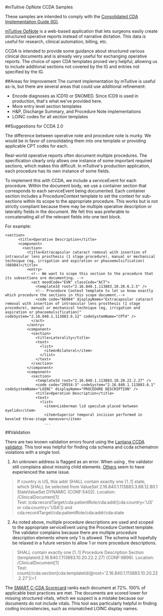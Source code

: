 #mTuitive OpNote CCDA Samples

These samples are intended to comply with the [Consolidated CDA Implementation Guide (IG)](http://www.hl7.org/implement/standards/product_brief.cfm?product_id=258).

[mTuitive OpNote](http://mtuitive.com/opnote) is a web-based application that lets surgeons easily create
structured operative reports instead of narrative dictation.  This data is useful for research, clinical automation,
billing, etc.

CCDA is intended to provide some guidance about structured various clinical documents and is already very useful
for exchanging operative reports. The choice of open CDA templates proved very helpful, allowing us to include additional
sections not covered by the IG and entries not specified by the IG.

##Areas for Improvement
The current implementation by mTuitive is useful as-is, but there are several areas that could use additional refinement:
* Encode diagnoses as ICD10 or SNOMED.  Since ICD9 is used in production, that's what we've provided here.
* More entry level section templates
* H&P, Discharge Summary, and Procedure Note implementations
* LOINC codes for all section templates

##Suggestions for CCDA 2.0

The difference between operative note and procedure note is murky. We would be in favor of consolidating them into
one template or providing applicable CPT codes for each.

Real-world operative reports often document multiple procedures. The specification clearly only allows one instance of 
some important required sections, which makes this difficult. In mTuitive's production application, each procedure has
its own instance of some fields. 

To implement this with CCDA, we include a serviceEvent for each procedure. Within the document body, we use a container 
section that corresponds to each serviceEvent being documented. Each container section includes a ProcedureContext 
template to set the context for sub-sections within its scope to the appropriate procedure.  This works but is not 
strictly compliant because there may be multiple operative description or laterality fields in the document. 
We felt this was preferable to concatenating all of the relevant fields into one text block.

For example:

    <section>
          <title>Operative Description</title>
          <component>
            <section>
              <title>Extracapsular cataract removal with insertion of intraocular lens prosthesis (1 stage procedure), manual or mechanical technique (eg, irrigation and aspiration or phacoemulsification) (66984)</title>
              <entry>
                <!-- We want to scope this section to the procedure that its subsections are documenting. -->
                <act moodCode="EVN" classCode="ACT">
                  <templateId root="2.16.840.1.113883.10.20.6.2.5" />
                  <!-- Procedure Context template to let us know exactly which procedure the sections in this scope document.-->
                  <code code="66984" displayName="Extracapsular cataract removal with insertion of intraocular lens prosthesis (1 stage procedure), manual or mechanical technique (eg, irrigation and aspiration or phacoemulsification)" codeSystem="2.16.840.1.113883.6.12" codeSystemName="CPT4" />
                </act>
              </entry>
              <component>
                <section>
                  <title>Laterality</title>
                  <text>
                    <list>
                      <item>Bilateral</item>
                    </list>
                  </text>
                </section>
              </component>
              <component>
                <section>
                  <templateId root="2.16.840.1.113883.10.20.22.2.27" />
                  <code code="29554-3" codeSystem="2.16.840.1.113883.6.1" codeSystemName="LOINC" displayName="PROCEDURE DESCRIPTION" />
                  <title>Operation Description</title>
                  <text>
                    <list>
                      <item>Lieberman lid speculum placed between eyelids</item>
                      <item>Superior temporal incision performed in beveled three-stage maneuver</item>
                      ...
##Validation

There are two known validation errors found using the [Lantana CCDA validator](https://www.lantanagroup.com/validator/connectathon.jsp).
This tool was helpful for finding cda schema and ccda schematron violations with a single tool.

1. An unknown address is flagged as an error.  When using <addr nullFlavor="NI" />, the validator still complains 
about <addr> missing child elements.  [Others](https://www.projects.openhealthtools.org/sf/go/artf3450?returnUrlKey=1353511042478) 
seem to have experienced the same issue.
>If country is US, this addr SHALL contain exactly one [1..1] state, which SHALL be selected from ValueSet 2.16.840.1.113883.3.88.12.80.1 StateValueSet DYNAMIC (CONF:5402).
>Location:     /ClinicalDocument[1]  
>Test: 	(cda:recordTarget/cda:patientRole/cda:addr[cda:country='US' or cda:country='USA']) and cda:recordTarget/cda:patientRole/cda:addr/cda:state

2. As noted above, multiple procedure descriptions are used and scoped to the appropriate serviceEvent using the
Procedure Context template.  The validator complains because there are multiple procedure description elements where
only 1 is allowed. The schema will hopefully be relaxed in a future version to allow 1 or more procedure descriptions.
>SHALL contain exactly one [1..1] Procedure Description Section (templateId:2.16.840.1.113883.10.20.22.2.27) (CONF:9896).
>Location:     /ClinicalDocument[1]  
>Test: 	count(//cda:section[cda:templateId/@root='2.16.840.1.113883.10.20.22.2.27'])=1

The [SMART C-CDA Scorecard](http://ccda-scorecard.smartplatforms.org/) ranks each document at 72%.  100% of applicable best practices are met.  The documents are 
scored lower for missing structured vitals, which we suspect is a mistake because our documents do not include vitals. 
This tool was particularly helpful in finding coding inconsitencies, such as mismatched LOINC display names.



